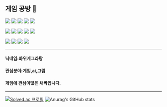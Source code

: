 ## 게임 공방 🌱


![](https://img.shields.io/badge/YouTube-FF0000?style=for-the-badge&logo=youtube&logoColor=white)
![](https://img.shields.io/badge/Pinterest-BD081C?style=for-the-badge&logo=Pinterest&logoColor=white)
![](https://img.shields.io/badge/Gmail-D14836?style=for-the-badge&logo=gmail&logoColor=white)
![](https://img.shields.io/badge/Riot_Games-D32936?style=for-the-badge&logo=riot-games&logoColor=white)
![](https://img.shields.io/badge/Nintendo_Switch-E60012?style=for-the-badge&logo=nintendo-switch&logoColor=white)

![](https://img.shields.io/badge/Spotify-1ED760?&style=for-the-badge&logo=spotify&logoColor=white)
![](https://img.shields.io/badge/Windows-0078D6?style=for-the-badge&logo=windows&logoColor=white)
![](https://img.shields.io/badge/C-00599C?style=for-the-badge&logo=c&logoColor=white)
![](https://img.shields.io/badge/C%2B%2B-00599C?style=for-the-badge&logo=c%2B%2B&logoColor=white)
![](https://img.shields.io/badge/Python-3776AB?style=for-the-badge&logo=python&logoColor=white)

![](https://img.shields.io/badge/Visual_Studio-5C2D91?style=for-the-badge&logo=visual%20studio&logoColor=white)
![](https://img.shields.io/badge/GitHub-100000?style=for-the-badge&logo=github&logoColor=white)
![](https://img.shields.io/badge/Unity-100000?style=for-the-badge&logo=unity&logoColor=white)
![](https://img.shields.io/badge/Steam-000000?style=for-the-badge&logo=steam&logoColor=white)
<hr>

<h4>닉네임:바위게그라탕</h4><h4>관심분야:게임,ai,그림 </h4><h4>게임에 관심이많은 새싹입니다.</h4>

<hr>


[![Solved.ac
프로필](http://mazassumnida.wtf/api/v2/generate_badge?boj=kslkg)](https://solved.ac/wke1wke1)
![Anurag's GitHub stats](https://github-readme-stats.vercel.app/api?username=kslkg&show_icons=true&theme=radical)





<!--
**kslkg/kslkg** is a ✨ _special_ ✨ repository because its `README.md` (this file) appears on your GitHub profile.

Here are some ideas to get you started:

- 🔭 I’m currently working on ...
- 🌱 I’m currently learning ...
- 👯 I’m looking to collaborate on ...
- 🤔 I’m looking for help with ...
- 💬 Ask me about ...
- 📫 How to reach me: ...
- 😄 Pronouns: ...
- ⚡ Fun fact: ...
-->
